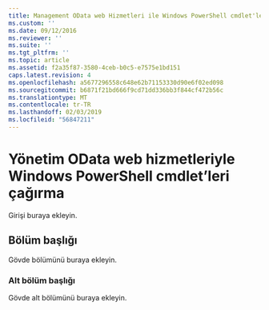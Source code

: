 ```yaml
---
title: Management OData web Hizmetleri ile Windows PowerShell cmdlet'leri çağırma | Microsoft Docs
ms.custom: ''
ms.date: 09/12/2016
ms.reviewer: ''
ms.suite: ''
ms.tgt_pltfrm: ''
ms.topic: article
ms.assetid: f2a35f87-3580-4ceb-b0c5-e7575e1bd151
caps.latest.revision: 4
ms.openlocfilehash: a5677296558c648e62b71153330d90e6f02ed098
ms.sourcegitcommit: b6871f21bd666f9cd71dd336bb3f844cf472b56c
ms.translationtype: MT
ms.contentlocale: tr-TR
ms.lasthandoff: 02/03/2019
ms.locfileid: "56847211"
---
```

# <a name="invoking-windows-powershell-cmdlets-with-management-odata-web-services"></a>Yönetim OData web hizmetleriyle Windows PowerShell cmdlet’leri çağırma

Girişi buraya ekleyin.

## <a name="section-heading"></a>Bölüm başlığı

Gövde bölümünü buraya ekleyin.

### <a name="subsection-heading"></a>Alt bölüm başlığı

Gövde alt bölümünü buraya ekleyin.
